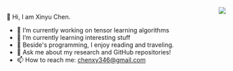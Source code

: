 <img align="right" src="https://github-readme-stats.vercel.app/api?username=xinychen&show_icons=true&icon_color=805AD5&text_color=718096&bg_color=ffffff&hide_title=true" />


👋 Hi, I am Xinyu Chen.

- 🔭 I’m currently working on tensor learning algorithms
- 🌱 I’m currently learning interesting stuff
- 🤔 Beside's programming, I enjoy reading and traveling.
- 💬 Ask me about my research and GitHub repositories!
- 📫 How to reach me: [chenxy346@gmail.com](chenxy346@gmail.com)
